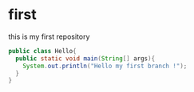 # first
this is my first repository
``` java 
public class Hello{
  public static void main(String[] args){
    System.out.println("Hello my first branch !");
  }
}
```
